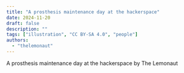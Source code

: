 ```yaml
---
title: "A prosthesis maintenance day at the hackerspace"
date: 2024-11-20
draft: false
description: ""
tags: ["illustration", "CC BY-SA 4.0", "people"]
authors:
  - "thelemonaut"
---
```




A prosthesis maintenance day at the hackerspace by The Lemonaut


